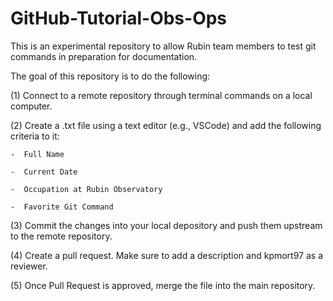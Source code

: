 # GitHub-Tutorial-Obs-Ops
This is an experimental repository to allow Rubin team members to test git commands in preparation for documentation.

The goal of this repository is to do the following:

(1)  Connect to a remote repository through terminal commands on a local computer.

(2)  Create a .txt file using a text editor (e.g., VSCode) and add the following criteria to it:

    -  Full Name
    
    -  Current Date
    
    -  Occupation at Rubin Observatory
    
    -  Favorite Git Command
    
(3)  Commit the changes into your local depository and push them upstream to the remote repository.

(4)  Create a pull request. Make sure to add a description and kpmort97 as a reviewer.

(5)  Once Pull Request is approved, merge the file into the main repository.
